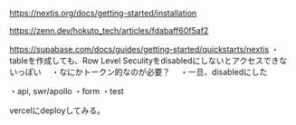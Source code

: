 https://nextjs.org/docs/getting-started/installation

https://zenn.dev/hokuto_tech/articles/fdabaff60f5af2

https://supabase.com/docs/guides/getting-started/quickstarts/nextjs
・tableを作成しても、Row Level Seculityをdisabledにしないとアクセスできないっぽい
　・なにかトークン的なのが必要？
　・一旦、disabledにした

・api, swr/apollo
・form
・test

vercelにdeployしてみる。